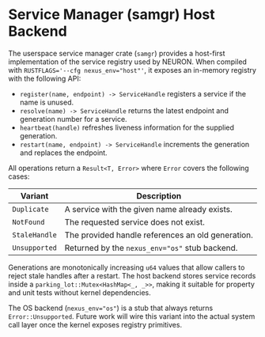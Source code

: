 <!-- Copyright 2024 Open Nexus OS Contributors -->
<!-- SPDX-License-Identifier: Apache-2.0 -->

# Service Manager (samgr) Host Backend

The userspace service manager crate (`samgr`) provides a host-first
implementation of the service registry used by NEURON. When compiled with
`RUSTFLAGS='--cfg nexus_env="host"'`, it exposes an in-memory registry with the following API:

- `register(name, endpoint) -> ServiceHandle` registers a service if the name
  is unused.
- `resolve(name) -> ServiceHandle` returns the latest endpoint and generation
  number for a service.
- `heartbeat(handle)` refreshes liveness information for the supplied
  generation.
- `restart(name, endpoint) -> ServiceHandle` increments the generation and
  replaces the endpoint.

All operations return a `Result<T, Error>` where `Error` covers the following
cases:

| Variant         | Description                                      |
|-----------------|--------------------------------------------------|
| `Duplicate`     | A service with the given name already exists.    |
| `NotFound`      | The requested service does not exist.            |
| `StaleHandle`   | The provided handle references an old generation.|
| `Unsupported`   | Returned by the `nexus_env="os"` stub backend.   |

Generations are monotonically increasing `u64` values that allow callers to
reject stale handles after a restart. The host backend stores service records
inside a `parking_lot::Mutex<HashMap<_, _>>`, making it suitable for property
and unit tests without kernel dependencies.

The OS backend (`nexus_env="os"`) is a stub that always returns
`Error::Unsupported`. Future work will wire this variant into the actual
system call layer once the kernel exposes registry primitives.
